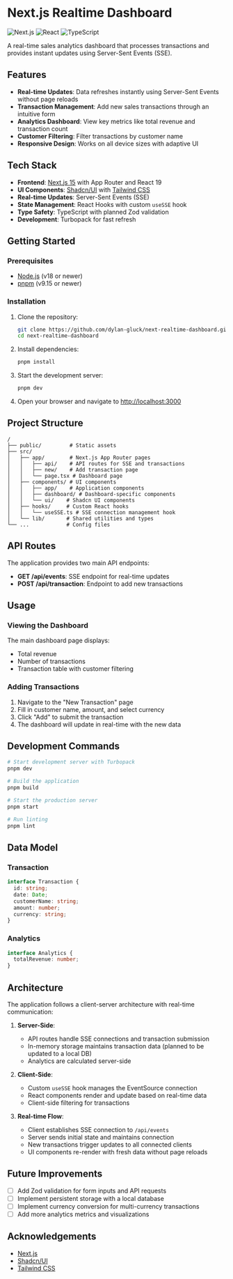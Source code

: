 # Next.js Realtime Dashboard

![Next.js](https://img.shields.io/badge/Next.js-15.3.2-blue)
![React](https://img.shields.io/badge/React-19.0.0-blue)
![TypeScript](https://img.shields.io/badge/TypeScript-5-blue)

A real-time sales analytics dashboard that processes transactions and provides instant updates using Server-Sent Events (SSE).

## Features

- **Real-time Updates**: Data refreshes instantly using Server-Sent Events without page reloads
- **Transaction Management**: Add new sales transactions through an intuitive form
- **Analytics Dashboard**: View key metrics like total revenue and transaction count
- **Customer Filtering**: Filter transactions by customer name
- **Responsive Design**: Works on all device sizes with adaptive UI

## Tech Stack

- **Frontend**: [Next.js 15](https://nextjs.org/) with App Router and React 19
- **UI Components**: [Shadcn/UI](https://ui.shadcn.com/) with [Tailwind CSS](https://tailwindcss.com/)
- **Real-time Updates**: Server-Sent Events (SSE)
- **State Management**: React Hooks with custom `useSSE` hook
- **Type Safety**: TypeScript with planned Zod validation
- **Development**: Turbopack for fast refresh

## Getting Started

### Prerequisites

- [Node.js](https://nodejs.org/) (v18 or newer)
- [pnpm](https://pnpm.io/) (v9.15 or newer)

### Installation

1. Clone the repository:
   ```bash
   git clone https://github.com/dylan-gluck/next-realtime-dashboard.git
   cd next-realtime-dashboard
   ```

2. Install dependencies:
   ```bash
   pnpm install
   ```

3. Start the development server:
   ```bash
   pnpm dev
   ```

4. Open your browser and navigate to [http://localhost:3000](http://localhost:3000)

## Project Structure

```
/
├── public/         # Static assets
├── src/
│   ├── app/        # Next.js App Router pages
│   │   ├── api/    # API routes for SSE and transactions
│   │   ├── new/    # Add transaction page
│   │   └── page.tsx # Dashboard page
│   ├── components/ # UI components
│   │   ├── app/    # Application components
│   │   ├── dashboard/ # Dashboard-specific components
│   │   └── ui/    # Shadcn UI components
│   ├── hooks/     # Custom React hooks
│   │   └── useSSE.ts # SSE connection management hook
│   └── lib/       # Shared utilities and types
└── ...            # Config files
```

## API Routes

The application provides two main API endpoints:

- **GET /api/events**: SSE endpoint for real-time updates
- **POST /api/transaction**: Endpoint to add new transactions

## Usage

### Viewing the Dashboard

The main dashboard page displays:
- Total revenue
- Number of transactions
- Transaction table with customer filtering

### Adding Transactions

1. Navigate to the "New Transaction" page
2. Fill in customer name, amount, and select currency
3. Click "Add" to submit the transaction
4. The dashboard will update in real-time with the new data

## Development Commands

```bash
# Start development server with Turbopack
pnpm dev

# Build the application
pnpm build

# Start the production server
pnpm start

# Run linting
pnpm lint
```

## Data Model

### Transaction

```typescript
interface Transaction {
  id: string;
  date: Date;
  customerName: string;
  amount: number;
  currency: string;
}
```

### Analytics

```typescript
interface Analytics {
  totalRevenue: number;
}
```

## Architecture

The application follows a client-server architecture with real-time communication:

1. **Server-Side**:
   - API routes handle SSE connections and transaction submission
   - In-memory storage maintains transaction data (planned to be updated to a local DB)
   - Analytics are calculated server-side

2. **Client-Side**:
   - Custom `useSSE` hook manages the EventSource connection
   - React components render and update based on real-time data
   - Client-side filtering for transactions

3. **Real-time Flow**:
   - Client establishes SSE connection to `/api/events`
   - Server sends initial state and maintains connection
   - New transactions trigger updates to all connected clients
   - UI components re-render with fresh data without page reloads

## Future Improvements

- [ ] Add Zod validation for form inputs and API requests
- [ ] Implement persistent storage with a local database
- [ ] Implement currency conversion for multi-currency transactions
- [ ] Add more analytics metrics and visualizations

## Acknowledgements

- [Next.js](https://nextjs.org/)
- [Shadcn/UI](https://ui.shadcn.com/)
- [Tailwind CSS](https://tailwindcss.com/)
